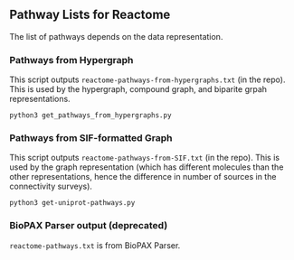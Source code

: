 ## Pathway Lists for Reactome

The list of pathways depends on the data representation.

### Pathways from Hypergraph
This script outputs `reactome-pathways-from-hypergraphs.txt` (in the repo).  This is used by the hypergraph, compound graph, and biparite grpah representations.

```
python3 get_pathways_from_hypergraphs.py
```

### Pathways from SIF-formatted Graph
This script outputs `reactome-pathways-from-SIF.txt` (in the repo). This is used by the graph representation (which has different molecules than the other representations, hence the difference in number of sources in the  connectivity surveys).

```
python3 get-uniprot-pathways.py 
```

### BioPAX Parser output (deprecated)
`reactome-pathways.txt` is from BioPAX Parser.  

